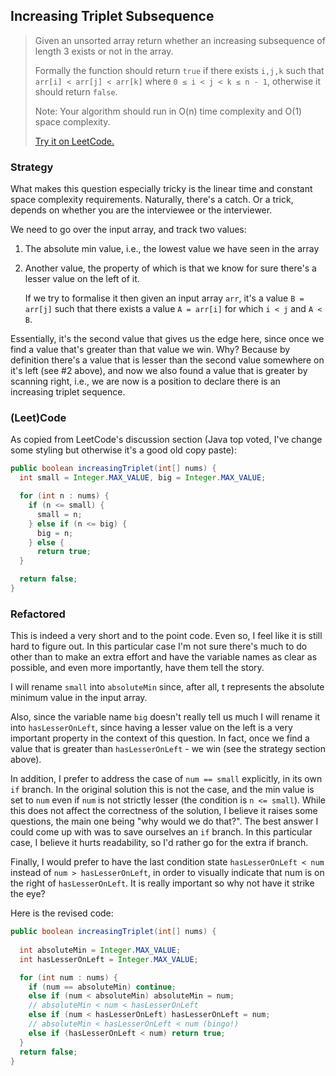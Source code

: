 ## Increasing Triplet Subsequence

> Given an unsorted array return whether an increasing subsequence of length 3 exists or not in the array.
>
> Formally the function should return `true` if there exists `i,j,k` such that `arr[i] < arr[j] < arr[k]` where `0 ≤ i < j < k ≤ n - 1`, otherwise it should return `false`. 
>
> Note: Your algorithm should run in O(n) time complexity and O(1) space complexity.
>
> [Try it on LeetCode.](https://leetcode.com/problems/increasing-triplet-subsequence/)



### Strategy

What makes this question especially tricky is the linear time and constant space complexity requirements. Naturally, there's a catch. Or a trick, depends on whether you are the interviewee or the interviewer.

We need to go over the input array, and track two values:

1. The absolute min value, i.e., the lowest value we have seen in the array

2. Another value, the property of which is that we know for sure there's a lesser value on the left of it. 

   If we try to formalise it then given an input array `arr`, it's a value `B = arr[j]` such that there exists a value `A = arr[i]` for which `i < j` and `A < B`.


Essentially, it's the second value that gives us the edge here, since once we find a value that's greater than that value we win. Why? Because by definition there's a value that is lesser than the second value somewhere on it's left (see #2 above), and now we also found a value that is greater by scanning right, i.e., we are now is a position to declare there is an increasing triplet sequence.



### (Leet)Code

As copied from LeetCode's discussion section (Java top voted, I've change some styling but otherwise it's a good old copy paste):

```java
public boolean increasingTriplet(int[] nums) {
  int small = Integer.MAX_VALUE, big = Integer.MAX_VALUE;

  for (int n : nums) {
    if (n <= small) { 
      small = n; 
    } else if (n <= big) { 
      big = n; 
    } else {
      return true; 
  }

  return false;
}
```



### Refactored

This is indeed a very short and to the point code. Even so, I feel like it is still hard to figure out. In this particular case I'm not sure there's much to do other than to make an extra effort and have the variable names as clear as possible, and even more importantly, have them tell the story.

I will rename `small` into `absoluteMin` since, after all, t represents the absolute minimum value in the input array.

Also, since the variable name `big` doesn't really tell us much I will rename it into `hasLesserOnLeft`, since having a lesser value on the left is a very important property in the context of this question. In fact, once we find a value that is greater than `hasLesserOnLeft` - we win (see the strategy section above).

In addition, I prefer to address the case of `num == small` explicitly, in its own `if` branch. In the original solution this is not the case, and the min value is set to `num` even if `num` is not strictly lesser (the condition is `n <= small`). While this does not affect the correctness of the solution, I believe it raises some questions, the main one being  "why would we do that?". The best answer I could come up with was to save ourselves an `if` branch. In this particular case, I believe it hurts readability, so I'd rather go for the extra if branch.

Finally, I would prefer to have the last condition state `hasLesserOnLeft < num` instead of `num > hasLesserOnLeft`, in order to visually indicate that num is on the right of `hasLesserOnLeft`. It is really important so why not have it strike the eye?

Here is the revised code:

```java
public boolean increasingTriplet(int[] nums) {
  
  int absoluteMin = Integer.MAX_VALUE;
  int hasLesserOnLeft = Integer.MAX_VALUE;

  for (int num : nums) {
    if (num == absoluteMin) continue;
    else if (num < absoluteMin) absoluteMin = num;
    // absoluteMin < num < hasLesserOnLeft
    else if (num < hasLesserOnLeft) hasLesserOnLeft = num; 
    // absoluteMin < hasLesserOnLeft < num (bingo!)
    else if (hasLesserOnLeft < num) return true;
  }
  return false;
}

```

